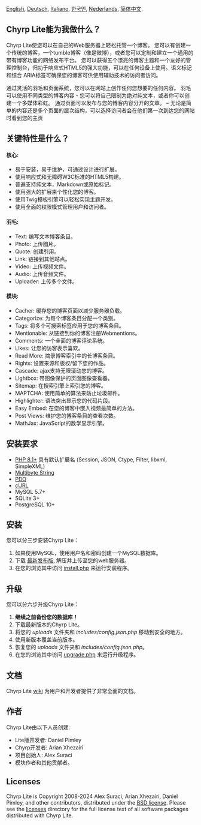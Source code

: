 [English](README.md), [Deutsch](README_de_DE.md), [Italiano](README_it_IT.md), [한국인](README_ko_KR.md), [Nederlands](README_nl_NL.md), [简体中文](README_zh_CN.md).

## Chyrp Lite能为我做什么？

Chyrp Lite使您可以在自己的Web服务器上轻松托管一个博客。 您可以有创建一个传统的博客，一个tumble博客（像是微博），或者您可以定制和建立一个通用的带有博客功能的网络发布平台。
您可以获得五个漂亮的博客主题和一个友好的管理控制台，归功于响应式HTML5的强大功能，可以在任何设备上使用。语义标记和综合
ARIA标签可确保您的博客可供使用辅助技术的访问者访问。

通过灵活的羽毛和页面系统，您可以在网站上创作任何您想要的任何内容。
羽毛可以使用不同类型的博客内容 - 您可以将自己限制为绝对纯文本，或者你可以创建一个多媒体彩虹。 
通过页面可以发布与您的博客内容分开的文章。
– 无论是简单的内容还是多个页面的层次结构，可以选择访问者会在他们第一次到达您的网站时看到您的主页
   
## 关键特性是什么？

#### 核心:
* 易于安装，易于维护，可通过设计进行扩展。
* 使用响应式和无障碍W3C标准的HTML5构建。
* 普遍支持纯文本，Markdown或原始标记。
* 使用强大的扩展来个性化您的博客。
* 使用Twig模板引擎可以轻松实现主题开发。
* 使用全面的权限模式管理用户和访问者。

#### 羽毛:
* Text: 编写文本博客条目。
* Photo: 上传图片。
* Quote: 创建引用。
* Link: 链接到其他站点。
* Video: 上传视频文件。
* Audio: 上传音频文件。
* Uploader: 上传多个文件。

#### 模块:
* Cacher: 缓存您的博客页面以减少服务器负载。
* Categorize: 为每个博客条目分配一个类别。
* Tags: 将多个可搜索标签应用于您的博客条目。
* Mentionable: 从链接到你的博客注册Webmentions。
* Comments: 一个全面的博客评论系统。
* Likes: 让您的访客表示喜欢。
* Read More: 摘录博客索引中的长博客条目。
* Rights: 设置来源和版权/留下您的作品。
* Cascade: ajax支持无限滚动您的博客。
* Lightbox: 带图像保护的页面图像查看器。
* Sitemap: 在搜索引擎上索引您的博客。
* MAPTCHA: 使用简单的算法来防止垃圾邮件。
* Highlighter: 语法突出显示您的代码片段。
* Easy Embed: 在您的博客中嵌入视频最简单的方法。
* Post Views: 维护您的博客条目的查看次数。
* MathJax: JavaScript的数学显示引擎。

## 安装要求

* [PHP 8.1+](https://www.php.net/supported-versions.php) 具有默认扩展名 (Session, JSON, Ctype, Filter, libxml, SimpleXML)
* [Multibyte String](https://www.php.net/manual/en/book.mbstring.php)
* [PDO](https://www.php.net/manual/en/book.pdo.php)
* [cURL](https://www.php.net/manual/en/book.curl.php)
* MySQL 5.7+
* SQLite 3+
* PostgreSQL 10+

## 安装

您可以分三步安装Chyrp Lite：

1. 如果使用MySQL，使用用户名和密码创建一个MySQL数据库。
2. 下载 [最新发布版](https://github.com/xenocrat/chyrp-lite/releases), 解压并上传至您的web服务器。
3. 在您的浏览其中访问 [install.php](install.php) 来运行安装程序。

## 升级

您可以分六步升级Chyrp Lite：

1. __继续之前备份您的数据库！__
2. 下载最新版本的Chyrp Lite。
3. 将您的 _uploads_ 文件夹和 _includes/config.json.php_ 移动到安全的地方。
4. 使用新版本覆盖当前版本。
5. 恢复您的 _uploads_ 文件夹和 _includes/config.json.php_。
6. 在您的浏览其中访问 [upgrade.php](upgrade.php) 来运行升级程序。

## 文档

Chyrp Lite [wiki](https://chyrplite.net/wiki/) 为用户和开发者提供了非常全面的文档。

## 作者

Chyrp Lite由以下人员创建:

* Lite版开发者: Daniel Pimley
* Chyrp开发者: Arian Xhezairi
* 项目创始人: Alex Suraci
* 模块作者和其他贡献者。

## Licenses

Chyrp Lite is Copyright 2008-2024 Alex Suraci, Arian Xhezairi, Daniel Pimley, and other contributors,
distributed under the [BSD license](https://raw.githubusercontent.com/xenocrat/chyrp-lite/master/LICENSE.md).
Please see the [licenses](licenses) directory for the full license text of all software packages distributed with Chyrp Lite.
